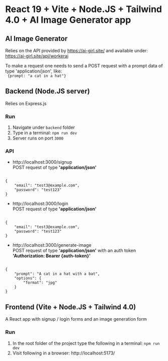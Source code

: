 # React 19 + Vite + Node.JS + Tailwind 4.0 + AI Image Generator app

## AI Image Generator
Relies on the API provided by https://ai-girl.site/ and available under:<br>
https://ai-girl.site/api/workerai

To make a request one needs to send a POST request with a prompt data of type 'application/json', like:<br>
<code>
{prompt: "a cat in a hat"}
</code>

## Backend (Node.JS server)
Relies on Express.js

### Run
1. Navigate under <code>backend</code> folder
2. Type in a terminal: <code>npm run dev</code>
3. Server runs on port <code>3000</code>

### API
* http://localhost:3000/signup<br>
POST request of type <b>'application/json'</b><br>
<code>
{
    "email": "test3@example.com",
    "password": "test123"
}
</code>

* http://localhost:3000/login<br>
POST request of type <b>'application/json'</b><br>
<code>
{
    "email": "test3@example.com",
    "password": "test123"
}
</code>

* http://localhost:3000/generate-image<br>
POST request of type <b>'application/json'</b> with an auth token <b>'Authorization: Bearer {auth-token}'</b><br>
<code>
{
    "prompt": "A cat in a hat with a bat",
    "options": {
        "format": "jpg"
    }
}
</code>

## Frontend (Vite + Node.JS + Tailwind 4.0)
A React app with signup / login forms and an image generation form

### Run
1. In the root folder of the project type the following in a terminal: <code>npm run dev</code>
2. Visit following in a browser: http://localhost:5173/